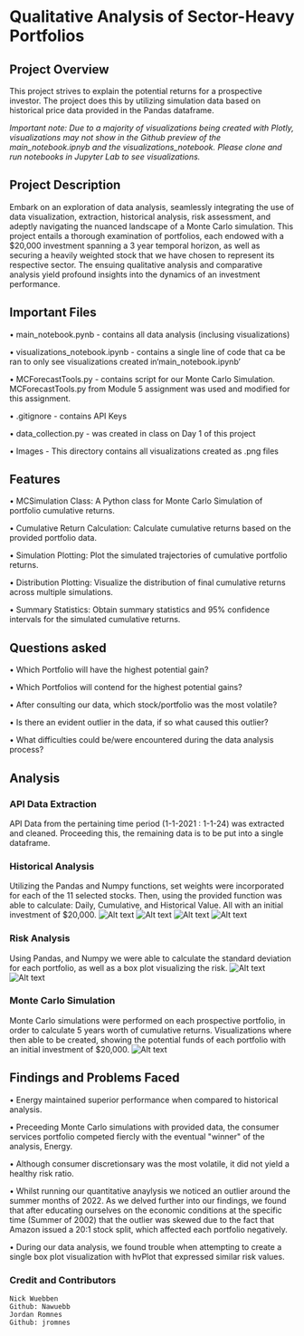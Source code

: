 # Qualitative Analysis of Sector-Heavy Portfolios
## Project Overview
This project strives to explain the potential returns for a prospective investor. The project does this by utilizing simulation data based on historical price data provided in the Pandas dataframe.

_Important note: Due to a majority of visualizations being created with Plotly, visualizations may not show in the Github preview of the main_notebook.ipnyb and the visualizations_notebook. Please clone and run notebooks in Jupyter Lab to see visualizations._
## Project Description
Embark on an exploration of data analysis, seamlessly integrating the use of data visualization, extraction, historical analysis, risk assessment, and adeptly navigating the nuanced landscape of a Monte Carlo simulation. This project entails a thorough examination of portfolios, each endowed with a $20,000 investment spanning a 3 year temporal horizon, as well as securing a heavily weighted stock that we have chosen to represent its respective sector. The ensuing qualitative analysis and comparative analysis yield profound insights into the dynamics of an investment performance.
## Important Files
• main_notebook.pynb - contains all data analysis (inclusing visualizations)

• visualizations_notebook.ipynb - contains a single line of code that ca be ran to only see
visualizations created in‘main_notebook.ipynb’

• MCForecastTools.py - contains script for our Monte Carlo Simulation. MCForecastTools.py from
Module 5 assignment was used and modified for this assignment.

• .gitignore - contains API Keys

• data_collection.py - was created in class on Day 1 of this project

• Images - This directory contains all visualizations created as .png files
## Features
 • MCSimulation Class: A Python class for Monte Carlo Simulation of portfolio cumulative returns.

 • Cumulative Return Calculation: Calculate cumulative returns based on the provided portfolio
    data.

 • Simulation Plotting: Plot the simulated trajectories of cumulative portfolio returns.

 • Distribution Plotting: Visualize the distribution of final cumulative returns across multiple
simulations.

 • Summary Statistics: Obtain summary statistics and 95% confidence intervals for the simulated
    cumulative returns.
## Questions asked
• Which Portfolio will have the highest potential gain?

• Which Portfolios will contend for the highest potential gains?

• After consulting our data, which stock/portfolio was the most volatile?

• Is there an evident outlier in the data, if so what caused this outlier?

• What difficulties could be/were encountered during the data analysis process?
## Analysis
### API Data Extraction
API Data from the pertaining time period (1-1-2021 : 1-1-24) was extracted and cleaned. Proceeding this, the remaining data is to be put into a single dataframe.
### Historical Analysis
Utilizing the Pandas and Numpy functions, set weights were incorporated for each of the 11 selected stocks. Then, using the provided function was able to calculate: Daily, Cumulative, and Historical Value. All with an initial investment of $20,000.
![Alt text](Images/portfolio_weights.png)
![Alt text](Images/cumulative_returns.png)
![Alt text](Images/daily_returns.png)
![Alt text](Images/historical_value.png)
### Risk Analysis
Using Pandas, and Numpy we were able to calculate the standard deviation for each portfolio, as well as a box plot visualizing the risk.
![Alt text](Images/risk_box_plot.png)
![Alt text](Images/hvplot_risk_plot.png)
### Monte Carlo Simulation
Monte Carlo simulations were performed on each prospective portfolio, in order to calculate 5 years worth of cumulative returns. Visualizations where then able to be created, showing the potential funds of each portfolio with an initial investment of $20,000.
![Alt text](Images/5_year_potential_value_range.png)

## Findings and Problems Faced
• Energy maintained superior performance when compared to historical analysis.

• Preceeding Monte Carlo simulations with provided data, the consumer services portfolio
competed fiercly with the eventual "winner" of the analysis, Energy.

• Although consumer discretionsary was the most volatile, it did not yield a healthy risk
ratio.

• Whilst running our quantitative anaylysis we noticed an outlier around the summer months of
2022. As we delved further into our findings, we found that after educating ourselves on the
economic conditions at the specific time (Summer of 2002) that the outlier was skewed due to the fact that Amazon issued a 20:1 stock split, which affected each portfolio negatively.

• During our data analysis, we found trouble when attempting to create a single box plot
    visualization with hvPlot that expressed similar risk values.
### Credit and Contributors
    Nick Wuebben
    Github: Nawuebb
    Jordan Romnes
    Github: jromnes










